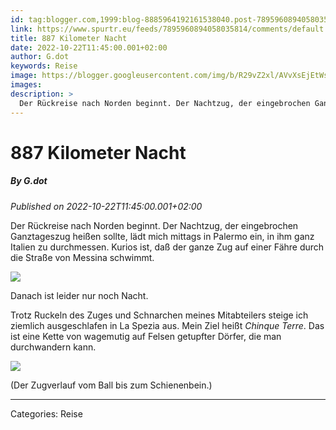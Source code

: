 ```yaml
---
id: tag:blogger.com,1999:blog-8885964192161538040.post-7895960894058035814
link: https://www.spurtr.eu/feeds/7895960894058035814/comments/default
title: 887 Kilometer Nacht
date: 2022-10-22T11:45:00.001+02:00
author: G.dot
keywords: Reise
image: https://blogger.googleusercontent.com/img/b/R29vZ2xl/AVvXsEjEtWsJYysdm2aSnuoe8ZzErMBTK085mlmjZemu0Y8rYVkj7oWFJYrsdIhfFObL4kY779RkikckjfPiNvLPOCiW6Y_qAmUbQR_HjApgiXveD7bbxPP6pqPNrKKnblzLm5g7Gf16WXzVzjQ/s72-c/1666369717720416-0.png
images: 
description: >
  Der Rückreise nach Norden beginnt. Der Nachtzug, der eingebrochen Ganztageszug heißen sollte, lädt mich mittags in Palermo ein, in ihm ganz Italien zu durchmessen. Kurios ist, daß der ganze Zug auf einer Fähre durch die Straße von Messina schwimmt. Danach ist leider nur
---
```

# 887 Kilometer Nacht
##### By G.dot
_Published on 2022-10-22T11:45:00.001+02:00_

Der Rückreise nach Norden beginnt. Der Nachtzug, der eingebrochen Ganztageszug heißen sollte, lädt mich mittags in Palermo ein, in ihm ganz Italien zu durchmessen. Kurios ist, daß der ganze Zug auf einer Fähre durch die Straße von Messina schwimmt.

  

[![](https://blogger.googleusercontent.com/img/b/R29vZ2xl/AVvXsEjEtWsJYysdm2aSnuoe8ZzErMBTK085mlmjZemu0Y8rYVkj7oWFJYrsdIhfFObL4kY779RkikckjfPiNvLPOCiW6Y_qAmUbQR_HjApgiXveD7bbxPP6pqPNrKKnblzLm5g7Gf16WXzVzjQ/s1600/1666369717720416-0.png)](https://blogger.googleusercontent.com/img/b/R29vZ2xl/AVvXsEjEtWsJYysdm2aSnuoe8ZzErMBTK085mlmjZemu0Y8rYVkj7oWFJYrsdIhfFObL4kY779RkikckjfPiNvLPOCiW6Y_qAmUbQR_HjApgiXveD7bbxPP6pqPNrKKnblzLm5g7Gf16WXzVzjQ/s1600/1666369717720416-0.png)

  

Danach ist leider nur noch Nacht. 

Trotz Ruckeln des Zuges und Schnarchen meines Mitabteilers steige ich ziemlich ausgeschlafen in La Spezia aus. Mein Ziel heißt _Chinque Terre_. Das ist eine Kette von wagemutig auf Felsen getupfter Dörfer, die man durchwandern kann.

  

[![](https://blogger.googleusercontent.com/img/b/R29vZ2xl/AVvXsEiMQ1zWD8t-8hyphenhyphenxeSYFK0Z1ovndgPxaupL0tPpqsvLkD7N_wLtz17JjJ_eBvDP-to1TtH3BdTLFAZg756VQe9NbGbHdbKQKzn7lVwVWflRi4ztIEcZ73f8C3WCaNpLNxYhwXigTD7YZNg8/s1600/1666369712557708-1.png)](https://blogger.googleusercontent.com/img/b/R29vZ2xl/AVvXsEiMQ1zWD8t-8hyphenhyphenxeSYFK0Z1ovndgPxaupL0tPpqsvLkD7N_wLtz17JjJ_eBvDP-to1TtH3BdTLFAZg756VQe9NbGbHdbKQKzn7lVwVWflRi4ztIEcZ73f8C3WCaNpLNxYhwXigTD7YZNg8/s1600/1666369712557708-1.png)

  

(Der Zugverlauf vom Ball bis zum Schienenbein.)

---
Categories: Reise